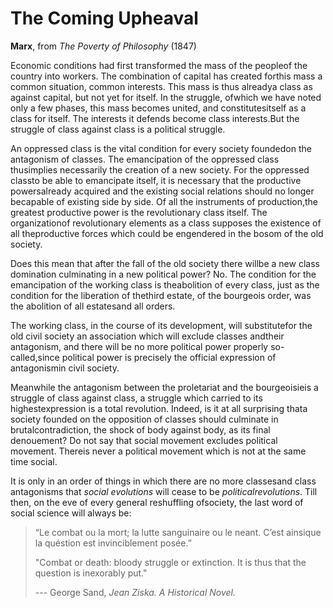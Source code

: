 # The Coming Upheaval
**Marx**, from *The Poverty of Philosophy* (1847)

Economic conditions had first transformed the mass of the peopleof the country into workers. The combination of capital has created forthis mass a common situation, common interests. This mass is thus alreadya class as against capital, but not yet for itself. In the struggle, ofwhich we have noted only a few phases, this mass becomes united, and constitutesitself as a class for itself. The interests it defends become class interests.But the struggle of class against class is a political struggle.

An oppressed class is the vital condition for every society foundedon the antagonism of classes. The emancipation of the oppressed class thusimplies necessarily the creation of a new society. For the oppressed classto be able to emancipate itself, it is necessary that the productive powersalready acquired and the existing social relations should no longer becapable of existing side by side. Of all the instruments of production,the greatest productive power is the revolutionary class itself. The organizationof revolutionary elements as a class supposes the existence of all theproductive forces which could be engendered in the bosom of the old society.

Does this mean that after the fall of the old society there willbe a new class domination culminating in a new political power? No.
The condition for the emancipation of the working class is theabolition of every class, just as the condition for the liberation of thethird estate, of the bourgeois order, was the abolition of all estatesand all orders.

The working class, in the course of its development, will substitutefor the old civil society an association which will exclude classes andtheir antagonism, and there will be no more political power properly so-called,since political power is precisely the official expression of antagonismin civil society.

Meanwhile the antagonism between the proletariat and the bourgeoisieis a struggle of class against class, a struggle which carried to its highestexpression is a total revolution. Indeed, is it at all surprising thata society founded on the opposition of classes should culminate in brutalcontradiction, the shock of body against body, as its final denouement?
Do not say that social movement excludes political movement. Thereis never a political movement which is not at the same time social.

It is only in an order of things in which there are no more classesand class antagonisms that *social evolutions* will cease to be *politicalrevolutions*. Till then, on the eve of every general reshuffling ofsociety, the last word of social science will always be:

> “Le combat ou la mort; la lutte sanguinaire ou le neant. C’est ainsique la quéstion est invinciblement posée.” 
>
> "Combat or death: bloody struggle or extinction. It is thus that the question is inexorably put." 
>
> --- George Sand, *Jean Ziska. A Historical Novel.*
